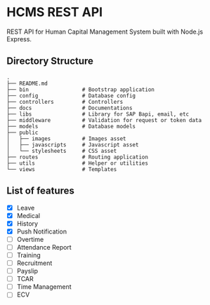# HCMS REST API

REST API for Human Capital Management System built with Node.js Express.

## Directory Structure

    .
    ├── README.md 
    ├── bin                 # Bootstrap application
    ├── config              # Database config
    ├── controllers         # Controllers
    ├── docs                # Documentations
    ├── libs                # Library for SAP Bapi, email, etc
    ├── middleware          # Validation for request or token data
    ├── models              # Database models
    ├── public
    │   ├── images          # Images asset
    │   ├── javascripts     # Javascript asset
    │   └── stylesheets     # CSS asset
    ├── routes              # Routing application
    ├── utils               # Helper or utilities
    └── views               # Templates

## List of features

- [x] Leave
- [x] Medical
- [x] History
- [x] Push Notification
- [ ] Overtime
- [ ] Attendance Report
- [ ] Training
- [ ] Recruitment
- [ ] Payslip
- [ ] TCAR
- [ ] Time Management
- [ ] ECV
